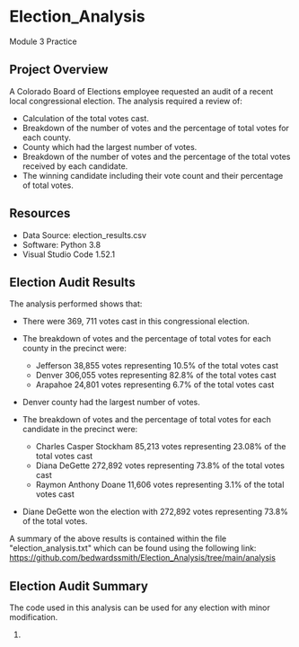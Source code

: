 # Election_Analysis
Module 3 Practice

## Project Overview
A Colorado Board of Elections employee requested an audit of a recent local congressional election.  The analysis required a review of:

* Calculation of the total votes cast.
* Breakdown of the number of votes and the percentage of total votes for each county.
* County which had the largest number of votes.
* Breakdown of the number of votes and the percentage of the total votes received by each candidate.
* The winning candidate  including their vote count and their percentage of total votes.

## Resources
* Data Source: election_results.csv
* Software: Python 3.8
* Visual Studio Code 1.52.1

## Election Audit Results
The analysis performed shows that:
* There were 369, 711 votes cast in this congressional election.

* The breakdown of votes and the percentage of total votes for each county in the precinct were:
  * Jefferson 38,855 votes representing 10.5% of the total votes cast
  * Denver 306,055 votes representing 82.8% of the total votes cast
  * Arapahoe 24,801 votes representing 6.7% of the total votes cast
  
* Denver county had the largest number of votes.

* The breakdown of votes and the percentage of total votes for each candidate in the precinct were:
  * Charles Casper Stockham 85,213 votes representing 23.08% of the total votes cast
  * Diana DeGette 272,892 votes representing 73.8% of the total votes cast
  * Raymon Anthony Doane 11,606 votes representing 3.1% of the total votes cast
  
* Diane DeGette won the election with 272,892 votes representing 73.8% of the total votes.

 A summary of the above results is contained within the file "election_analysis.txt" which can be found using the following link:
 https://github.com/bedwardssmith/Election_Analysis/tree/main/analysis
 
 ## Election Audit Summary
 The code used in this analysis can be used for any election with minor modification.  
 
 1.  
 
 
